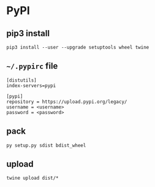 # PyPI

## pip3 install
```
pip3 install --user --upgrade setuptools wheel twine
```

## `~/.pypirc` file
```
[distutils]
index-servers=pypi

[pypi]
repository = https://upload.pypi.org/legacy/
username = <username>
password = <password>
```

## pack
```
py setup.py sdist bdist_wheel
```

## upload
```
twine upload dist/*
```
